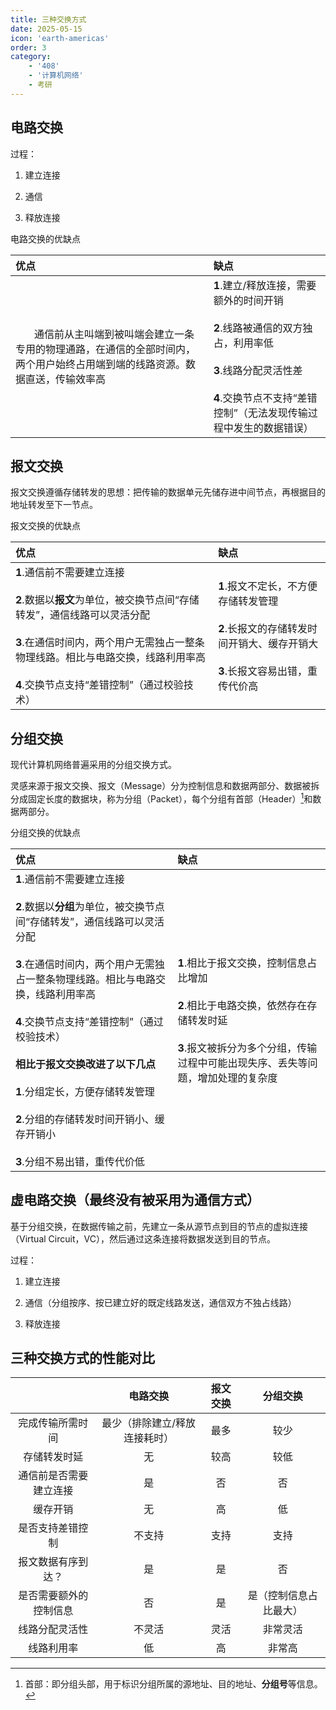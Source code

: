 ```yaml
---
title: 三种交换方式
date: 2025-05-15
icon: 'earth-americas'
order: 3
category: 
    - '408'
    - '计算机网络'
    - 考研
---
```


## 电路交换

过程：

1. 建立连接

2. 通信

3. 释放连接

电路交换的优缺点

| 优点 | 缺点 |
| :--- | :--- |
| &nbsp;&nbsp;&nbsp;&nbsp;&nbsp;&nbsp;&nbsp;通信前从主叫端到被叫端会建立一条专用的物理通路，在通信的全部时间内，两个用户始终占用端到端的线路资源。数据直送，传输效率高 | **1**.建立/释放连接，需要额外的时间开销 <br><br> **2**.线路被通信的双方独占，利用率低 <br><br> **3**.线路分配灵活性差 <br><br> **4**.交换节点不支持“差错控制”（无法发现传输过程中发生的数据错误） |

## 报文交换

报文交换遵循存储转发的思想：把传输的数据单元先储存进中间节点，再根据目的地址转发至下一节点。

报文交换的优缺点

| 优点 | 缺点 |
| :--- | :--- |
| **1**.通信前不需要建立连接 <br><br> **2**.数据以**报文**为单位，被交换节点间“存储转发”，通信线路可以灵活分配 <br><br> **3**.在通信时间内，两个用户无需独占一整条物理线路。相比与电路交换，线路利用率高 <br><br> **4**.交换节点支持“差错控制”（通过校验技术） | **1**.报文不定长，不方便存储转发管理 <br><br> **2**.长报文的存储转发时间开销大、缓存开销大 <br><br> **3**.长报文容易出错，重传代价高 |

## 分组交换

现代计算机网络普遍采用的分组交换方式。

灵感来源于报文交换、报文（Message）分为控制信息和数据两部分、数据被拆分成固定长度的数据块，称为分组（Packet），每个分组有首部（Header）[^1]和数据两部分。

分组交换的优缺点

| 优点 | 缺点 |
| :--- | :--- |
| **1**.通信前不需要建立连接 <br><br> **2**.数据以**分组**为单位，被交换节点间“存储转发”，通信线路可以灵活分配 <br><br> **3**.在通信时间内，两个用户无需独占一整条物理线路。相比与电路交换，线路利用率高 <br><br> **4**.交换节点支持“差错控制”（通过校验技术）<br><br> **相比于报文交换改进了以下几点** <br><br> **1**.分组定长，方便存储转发管理 <br><br> **2**.分组的存储转发时间开销小、缓存开销小 <br><br> **3**.分组不易出错，重传代价低  | **1**.相比于报文交换，控制信息占比增加 <br><br> **2**.相比于电路交换，依然存在存储转发时延 <br><br> **3**.报文被拆分为多个分组，传输过程中可能出现失序、丢失等问题，增加处理的复杂度 |

## 虚电路交换（最终没有被采用为通信方式）

基于分组交换，在数据传输之前，先建立一条从源节点到目的节点的虚拟连接（Virtual Circuit，VC），然后通过这条连接将数据发送到目的节点。

过程：

1. 建立连接

2. 通信（分组按序、按已建立好的既定线路发送，通信双方不独占线路）

3. 释放连接


[^1]: 首部：即分组头部，用于标识分组所属的源地址、目的地址、**分组号**等信息。

## 三种交换方式的性能对比

| | 电路交换 | 报文交换 | 分组交换 |
| :---: | :---: | :---: | :---: |
| 完成传输所需时间 | 最少（排除建立/释放连接耗时） | 最多 | 较少 |
| 存储转发时延 | 无 | 较高 | 较低 |
| 通信前是否需要建立连接 | 是 | 否 | 否 |
| 缓存开销 | 无 | 高 | 低 |
| 是否支持差错控制 | 不支持 | 支持 | 支持 |
| 报文数据有序到达？ | 是 | 是 | 否 |
| 是否需要额外的控制信息 | 否 | 是 | 是（控制信息占比最大） |
| 线路分配灵活性 | 不灵活 | 灵活 | 非常灵活 |
| 线路利用率 | 低 | 高 | 非常高 |
